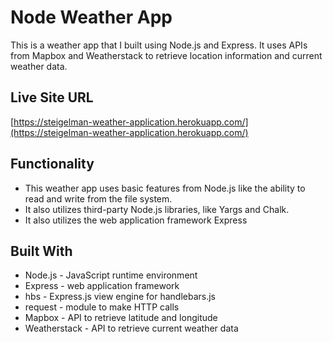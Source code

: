 # Node Weather App

This is a weather app that I built using Node.js and Express. It uses APIs from Mapbox and Weatherstack to retrieve location information and current weather data.

## Live Site URL
[https://steigelman-weather-application.herokuapp.com/](https://steigelman-weather-application.herokuapp.com/)

## Functionality
* This weather app uses basic features from Node.js like the ability to read and write from the file system.
* It also utilizes third-party Node.js libraries, like Yargs and Chalk.
* It also utilizes the web application framework Express

## Built With
* Node.js - JavaScript runtime environment
* Express - web application framework
* hbs - Express.js view engine for handlebars.js
* request - module to make HTTP calls
* Mapbox - API to retrieve latitude and longitude
* Weatherstack - API to retrieve current weather data
